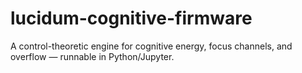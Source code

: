 # lucidum-cognitive-firmware
A control-theoretic engine for cognitive energy, focus channels, and overflow — runnable in Python/Jupyter.
